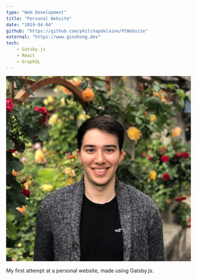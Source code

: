 ```yaml
---
type: "Web Development"
title: "Personal Website"
date: "2019-04-04"
github: "https://github.com/philchapdelaine/PCWebsite"
external: "https://www.ginahong.dev"
tech:
    - Gatsby.js
    - React
    - GraphQL
---
```


![Me](../images/@me.jpg)

My first attempt at a personal website, made using Gatsby.js. 
